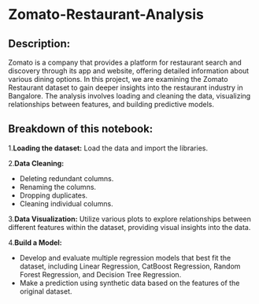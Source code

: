 # Zomato-Restaurant-Analysis

## Description:
Zomato is a company that provides a platform for restaurant search and discovery through its app and website, offering detailed information about various dining options. In this project, we are examining the Zomato Restaurant dataset to gain deeper insights into the restaurant industry in Bangalore. The analysis involves loading and cleaning the data, visualizing relationships between features, and building predictive models.


## Breakdown of this notebook:
1.**Loading the dataset:**  Load the data and import the libraries.

2.**Data Cleaning:**
- Deleting redundant columns.
- Renaming the columns.
- Dropping duplicates.
- Cleaning individual columns.

3.**Data Visualization:** Utilize various plots to explore relationships between different features within the dataset, providing visual insights into the data.

4.**Build a Model:** 
- Develop and evaluate multiple regression models that best fit the dataset, including Linear Regression, CatBoost Regression, Random Forest Regression, and Decision Tree Regression.
- Make a prediction using synthetic data based on the features of the original dataset.

